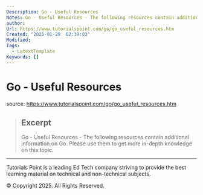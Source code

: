 ```yaml
---
Description: Go - Useful Resources
Notes: Go - Useful Resources - The following resources contain additional information on Go. Please use them to get more in-depth knowledge on this topic.
author: 
Url: https://www.tutorialspoint.com/go/go_useful_resources.htm
Created: "2025-01-29  02:39:03"
Modified: 
Tags:
  - LatextTemplate
Keywords: []
---
```


# Go - Useful Resources

source: https://www.tutorialspoint.com/go/go_useful_resources.htm

> ## Excerpt
> Go - Useful Resources - The following resources contain additional information on Go. Please use them to get more in-depth knowledge on this topic.

---
Tutorials Point is a leading Ed Tech company striving to provide the best learning material on technical and non-technical subjects.

© Copyright 2025. All Rights Reserved.
